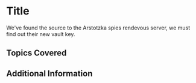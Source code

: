 # Title
We've found the source to the Arstotzka spies rendevous server, we must find out their new vault key.
## Topics Covered

## Additional Information

